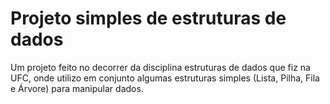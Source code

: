# Projeto simples de estruturas de dados
Um projeto feito no decorrer da disciplina estruturas de dados que fiz na UFC, onde utilizo em conjunto algumas estruturas simples (Lista, Pilha, Fila e Árvore) para manipular dados.
